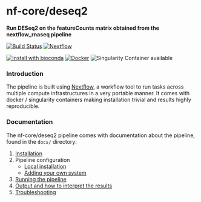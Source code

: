 # nf-core/deseq2
**Run DESeq2 on the featureCounts matrix obtained from the nextflow_rnaseq pipeline**

[![Build Status](https://travis-ci.org/nf-core/deseq2.svg?branch=master)](https://travis-ci.org/nf-core/deseq2)
[![Nextflow](https://img.shields.io/badge/nextflow-%E2%89%A50.32.0-brightgreen.svg)](https://www.nextflow.io/)

[![install with bioconda](https://img.shields.io/badge/install%20with-bioconda-brightgreen.svg)](http://bioconda.github.io/)
[![Docker](https://img.shields.io/docker/automated/nfcore/deseq2.svg)](https://hub.docker.com/r/nfcore/deseq2)
![Singularity Container available](
https://img.shields.io/badge/singularity-available-7E4C74.svg)

### Introduction
The pipeline is built using [Nextflow](https://www.nextflow.io), a workflow tool to run tasks across multiple compute infrastructures in a very portable manner. It comes with docker / singularity containers making installation trivial and results highly reproducible.


### Documentation
The nf-core/deseq2 pipeline comes with documentation about the pipeline, found in the `docs/` directory:

1. [Installation](docs/installation.md)
2. Pipeline configuration
    * [Local installation](docs/configuration/local.md)
    * [Adding your own system](docs/configuration/adding_your_own.md)
3. [Running the pipeline](docs/usage.md)
4. [Output and how to interpret the results](docs/output.md)
5. [Troubleshooting](docs/troubleshooting.md)
